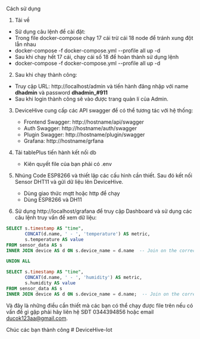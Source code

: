Cách sử dụng
1. Tải về 
  - Sử dụng câu lệnh để cài đặt:
  - Trong file docker-compose chạy 17 cái trừ cái 18 node để tránh xung đột lẫn nhau
  - docker-compose -f docker-compose.yml --profile all up -d
  - Sau khi chạy hết 17 cái, chạy cái số 18 để hoàn thành sử dụng lệnh
  - docker-compose -f docker-compose.yml --profile all up -d


2. Sau khi chạy thành công:
  - Truy cập URL: http://localhost/admin và tiến hành đăng nhập với name **dhadmin** và password **dhadmin_#911**
  - Sau khi login thành công sẽ vào được trang quản lí của Admin.

3. DeviceHive cung cấp các API swagger để có thể tương tác với hệ thống:
     -  Frontend Swagger:	http://hostname/api/swagger
     -  Auth Swagger:	http://hostname/auth/swagger
     -  Plugin Swagger:	http://hostname/plugin/swagger
     -  Grafana: http://hostname/grfana

4. Tải tablePlus tiến hành kết nối db 
    - Kiên quyết file của bạn phải có .env

5. Nhúng Code ESP8266 và thiết lập các cấu hình cần thiết. Sau đó kết nối Sensor DHT11 và gửi dữ liệu lên DeviceHive.
    - Dùng giao thức mqtt hoặc http để chạy
    - Dùng ESP8266 và DH11 

6. Sử dụng http://localhost/grafana để truy cập Dashboard và sử dụng các câu lệnh truy vấn để xem dữ liệu:
```sql
SELECT s.timestamp AS "time", 
       CONCAT(d.name, ' - ', 'temperature') AS metric, 
       s.temperature AS value
FROM sensor_data AS s
INNER JOIN device AS d ON s.device_name = d.name  -- Join on the correct foreign key relationship

UNION ALL

SELECT s.timestamp AS "time", 
       CONCAT(d.name, ' - ', 'humidity') AS metric, 
       s.humidity AS value
FROM sensor_data AS s
INNER JOIN device AS d ON s.device_name = d.name;  -- Join on the correct foreign key relationship
```
Và đây là những điều cần thiết mà các bạn có thể chạy được file trên nếu có vấn đề gì gặp phải hãy liên hệ SĐT 0344394856 hoặc email ducok123aa@gmail.com. 

Chúc các bạn thành công
#   D e v i c e H i v e - I o t  
 